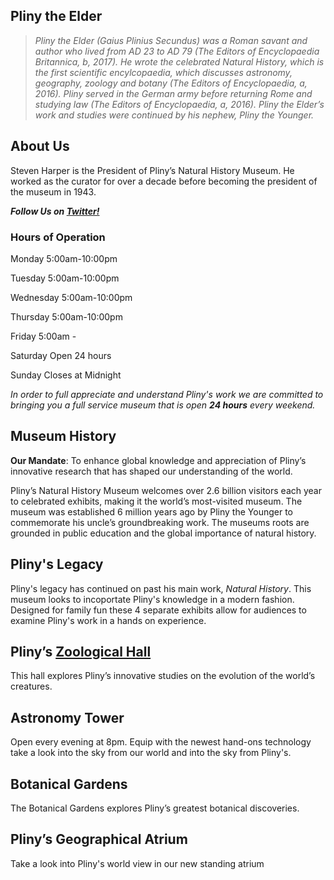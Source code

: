 ## Pliny the Elder

> *Pliny the Elder (Gaius Plinius Secundus) was a Roman savant and author who lived from AD 23 to AD 79 (The Editors of Encyclopaedia Britannica, b, 2017). He wrote the celebrated Natural History, which is the first scientific encylcopaedia, which discusses astronomy, geography, zoology and botany (The Editors of Encyclopaedia, a, 2016). Pliny served in the German army before returning Rome and studying law (The Editors of Encyclopaedia, a, 2016). Pliny the Elder’s work and studies were continued by his nephew, Pliny the Younger.*

## About Us

Steven Harper is the President of Pliny’s Natural History Museum. He worked as the curator for over a decade before becoming the president of the museum in 1943. 

***Follow Us on [Twitter!](https://twitter.com/BottyMcBotfac3)*** 

### Hours of Operation
Monday 5:00am-10:00pm

Tuesday 5:00am-10:00pm

Wednesday 5:00am-10:00pm

Thursday 5:00am-10:00pm

Friday 5:00am -

Saturday Open 24 hours

Sunday Closes at Midnight

*In order to full appreciate and understand Pliny's work we are committed to bringing you a full service museum that is open **24 hours** every weekend.*

## Museum History

**Our Mandate**: To enhance global knowledge and appreciation of Pliny’s innovative research that has shaped our understanding of the world. 

Pliny’s Natural History Museum welcomes over 2.6 billion visitors each year to celebrated exhibits, making it the world’s most-visited museum. The museum was established 6 million years ago by Pliny the Younger to commemorate his uncle’s groundbreaking work. The museums roots are grounded in public education and the global importance of natural history. 


## Pliny's Legacy

Pliny's legacy has continued on past his main work, *Natural History*. This museum looks to incoportate Pliny's knowledge in a modern fashion. Designed for family fun these 4 separate exhibits allow for audiences to examine Pliny's work in a hands on experience.

## Pliny’s [Zoological Hall](https://trinaetmanskie.github.io/PlinysMuseumofNaturalHistory/test)

This hall explores Pliny’s innovative studies on the evolution of the world’s creatures.

## Astronomy Tower

Open every evening at 8pm. Equip with the newest hand-ons technology take a look into the sky from our world and into the sky from Pliny's.

## Botanical Gardens

The Botanical Gardens explores Pliny’s greatest botanical discoveries.

## Pliny’s Geographical Atrium 

Take a look into Pliny's world view in our new standing atrium




